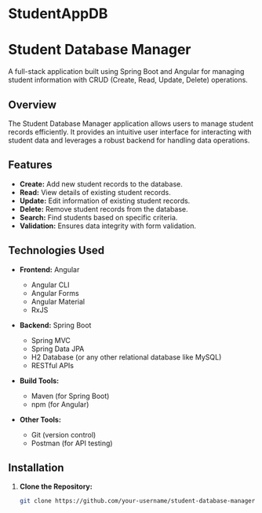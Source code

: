 # StudentAppDB

# Student Database Manager

A full-stack application built using Spring Boot and Angular for managing student information with CRUD (Create, Read, Update, Delete) operations.

## Overview

The Student Database Manager application allows users to manage student records efficiently. It provides an intuitive user interface for interacting with student data and leverages a robust backend for handling data operations.

## Features

- **Create:** Add new student records to the database.
- **Read:** View details of existing student records.
- **Update:** Edit information of existing student records.
- **Delete:** Remove student records from the database.
- **Search:** Find students based on specific criteria.
- **Validation:** Ensures data integrity with form validation.

## Technologies Used

- **Frontend:** Angular
  - Angular CLI
  - Angular Forms
  - Angular Material
  - RxJS

- **Backend:** Spring Boot
  - Spring MVC
  - Spring Data JPA
  - H2 Database (or any other relational database like MySQL)
  - RESTful APIs

- **Build Tools:**
  - Maven (for Spring Boot)
  - npm (for Angular)

- **Other Tools:**
  - Git (version control)
  - Postman (for API testing)

## Installation

1. **Clone the Repository:**
   ```bash
   git clone https://github.com/your-username/student-database-manager.git


